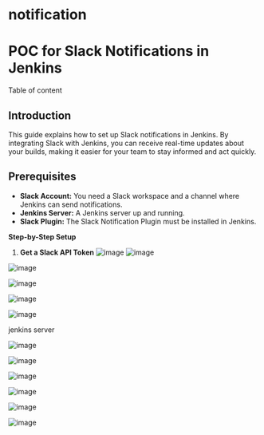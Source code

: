 # notification

# **POC for Slack Notifications in Jenkins**

Table of content


## Introduction

This guide explains how to set up Slack notifications in Jenkins. By integrating Slack with Jenkins, you can receive real-time updates about your builds, making it easier for your team to stay informed and act quickly.

## Prerequisites

- **Slack Account:** You need a Slack workspace and a channel where Jenkins can send notifications.
- **Jenkins Server:** A Jenkins server up and running.
- **Slack Plugin:** The Slack Notification Plugin must be installed in Jenkins.


**Step-by-Step Setup**

1. **Get a Slack API Token**
![image](https://github.com/user-attachments/assets/3ab51982-f91f-41a9-aa26-22851b760380)
![image](https://github.com/user-attachments/assets/c06ad9e3-fcc9-4784-ad0c-be947e4685e2)

![image](https://github.com/user-attachments/assets/629764cc-d288-4692-a2ba-4888b9688ae3)

![image](https://github.com/user-attachments/assets/b66ac361-89f6-4398-b669-46136666bd9c)

![image](https://github.com/user-attachments/assets/65e770dd-d758-4f42-877b-5c8f685f8d36)

![image](https://github.com/user-attachments/assets/e94237ff-a9b1-40dd-9559-1f8db21203a6)



jenkins server

![image](https://github.com/user-attachments/assets/e0f5a5ba-6df2-4fa1-9f60-4251132ff2bb)

![image](https://github.com/user-attachments/assets/a963c765-916e-47b3-abd8-0efb6054aa34)

![image](https://github.com/user-attachments/assets/739cfba5-5b1d-4573-b6ce-49d5fdfc8906)

![image](https://github.com/user-attachments/assets/58babd05-dc51-46de-83fd-cf49aca62db7)

![image](https://github.com/user-attachments/assets/282bed9d-b2da-4c93-829c-d5338102f77c)

![image](https://github.com/user-attachments/assets/8a4ad68c-83d9-4f36-8601-eea94b6a41e6)



